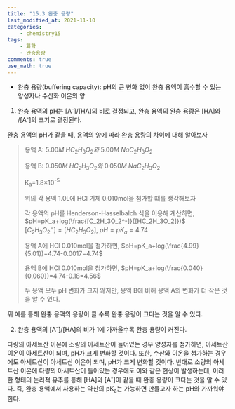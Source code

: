 ```yaml
---
title: "15.3 완충 용량"
last_modified_at: 2021-11-10
categories:
    - chemistry15
tags:
    - 화학
    - 완충용량
comments: true
use_math: true
---
```


- 완충 용량(buffering capacity): pH의 큰 변화 없이 완충 용액이 흡수할 수 있는 양성자나 수산화 이온의 양

1. 완충 용액의 pH는 [A<sup>-</sup>]/[HA]의 비로 결정되고, 완충 용액의 완충 용량은 [HA]와 /[A<sup>-</sup>]의 크기로 결정된다.

완충 용액의 pH가 같을 때, 용액의 양에 따라 완충 용량의 차이에 대해 알아보자

> 용액 A: $5.00M\ HC_2H_3O_2와\ 5.00M\ NaC_2H_3O_2$
> 
> 용액 B: $0.050M\ HC_2H_3O_2와\ 0.050M\ NaC_2H_3O_2$
> 
> K<sub>a</sub>=1.8×10<sup>-5</sup>
> 
> 위의 각 용액 1.0L에 HCl 기체 0.010mol을 첨가할 떄를 생각해보자
>
> 각 용액의 pH를 Henderson-Hasselbalch 식을 이용해 계산하면,
> $pH=pK_a+log(\frac{[C_2H_3O_2^-]}{[HC_2H_3O_2]})$\
> $[C_2H_3O_2^-]=[HC_2H_3O_2],\ pH=pK_a=4.74$
>
>용액 A에 HCl 0.010mol을 첨가하면, $pH=pK_a+log(\frac{4.99}{5.01})=4.74-0.0017=4.74$
>
>용액 B에 HCl 0.010mol을 첨가하면, $pH=pK_a+log(\frac{0.040}{0.060})=4.74-0.18=4.56$
>
>두 용액 모두 pH 변화가 크지 않지만, 용액 B에 비해 용액 A의 변화가 더 작은 것을 알 수 있다.

위 예를 통해 완충 용액의 용량이 클 수록 완충 용량이 크다는 것을 알 수 있다.

2. 완충 용액의 [A<sup>-</sup>]/[HA]의 비가 1에 가까울수록 완충 용량이 커진다.

다량의 아세트산 이온에 소량의 아세트산이 들어있는 경우 양성자를 첨가하면, 아세트산 이온이 아세트산이 되며, pH가 크게 변화할 것이다. 또한, 수산와 이온을 첨가하는 경우에도 아세트산이 아세트산 이온이 되며, pH가 크게 변화할 것이다. 반대로 소량의 아세트산 이온에 다량의 아세트산이 들어있는 경우에도 이와 같은 현상이 발생하는데, 이러한 형태의 논리적 유추를 통해 [HA]와 [A<sup>-</sup>]이 같을 때 완충 용량이 크다는 것을 알 수 있다. 즉, 완충 용액에서 사용하는 약산의 pK<sub>a</sub>는 가능하면 만들고자 하는 pH와 가까워야 한다.